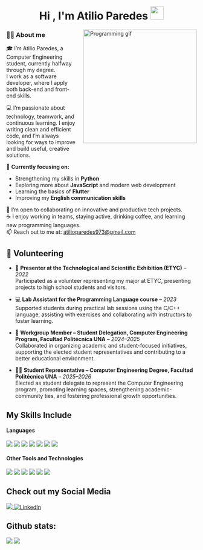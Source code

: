 <h1 align="center"><b>Hi , I'm Atilio Paredes </b><img src="https://media.giphy.com/media/hvRJCLFzcasrR4ia7z/giphy.gif" width="35"></h1>

<img align="right" src="https://media3.giphy.com/media/v1.Y2lkPTc5MGI3NjExYmFrdHI0bzB4MnZ3bDRsdGZmZTFqdDFiYjhlcTU1aWFwMHNrdG5mNCZlcD12MV9pbnRlcm5hbF9naWZfYnlfaWQmY3Q9Zw/Y4ak9Ki2GZCbJxAnJD/giphy.gif" width="300px" style="margin-left: 20px; margin-bottom: 10px;" alt="Programming gif" />

### 🐱‍💻 About me

🎓 I’m Atilio Paredes, a Computer Engineering student, currently halfway through my degree.  
I work as a software developer, where I apply both back-end and front-end skills.

💻 I’m passionate about technology, teamwork, and continuous learning. I enjoy writing clean and efficient code, and I’m always looking for ways to improve and build useful, creative solutions.

🚀 **Currently focusing on:**
- Strengthening my skills in **Python**
- Exploring more about **JavaScript** and modern web development
- Learning the basics of **Flutter**
- Improving my **English communication skills**

🤝 I’m open to collaborating on innovative and productive tech projects.  
☕ I enjoy working in teams, staying active, drinking coffee, and learning new programming languages.  
📫 Reach out to me at: <a href="mailto:atilioparedes973@gmail.com">atilioparedes973@gmail.com</a>
## 👐 Volunteering

- 🎤 **Presenter at the Technological and Scientific Exhibition (ETYC)** – *2022*  
  Participated as a volunteer representing my major at ETYC, presenting projects to high school students and visitors.

- 💻 **Lab Assistant for the Programming Language course** – *2023*  
  Supported students during practical lab sessions using the C/C++ language, assisting with exercises and collaborating with instructors to foster learning.

- 🤝 **Workgroup Member – Student Delegation, Computer Engineering Program, Facultad Politécnica UNA** – *2024–2025*  
  Collaborated in organizing academic and student-focused initiatives, supporting the elected student representatives and contributing to a better educational environment.

- 🧑‍💼 **Student Representative – Computer Engineering Degree, Facultad Politécnica UNA** – *2025–2026*  
  Elected as student delegate to represent the Computer Engineering program, promoting learning spaces, strengthening academic-community ties, and fostering professional growth opportunities.


## My Skills Include

<h4> Languages </h4>
<span> 
  <img src="https://img.shields.io/badge/HTML5-E34F26?style=for-the-badge&logo=html5&logoColor=white">
  <img src="https://img.shields.io/badge/CSS3-1572B6?style=for-the-badge&logo=css3&logoColor=white">
  <img src="https://img.shields.io/badge/JavaScript-F7DF1E?style=for-the-badge&logo=javascript&logoColor=black">
  <img src="https://img.shields.io/badge/Java-ED8B00?style=for-the-badge&logo=java&logoColor=white">
  <img src="https://img.shields.io/badge/C-00599C?style=for-the-badge&logo=c&logoColor=white">
  <img src="https://img.shields.io/badge/python-3670A0?style=for-the-badge&logo=python&logoColor=ffdd54">
  <img src="https://img.shields.io/badge/Flutter-02569B?style=for-the-badge&logo=flutter&logoColor=white">
<h4> Other Tools and Technologies </h4>
<span>
  <img src="https://img.shields.io/badge/Git-F05032?style=for-the-badge&logo=git&logoColor=white">
  <img src="https://img.shields.io/badge/jira-%230A0FFF.svg?style=for-the-badge&logo=jira&logoColor=white">
  <img src="https://img.shields.io/badge/Notion-%23000000.svg?style=for-the-badge&logo=notion&logoColor=white">
  <img src="https://img.shields.io/badge/MySQL-00000F?style=for-the-badge&logo=mysql&logoColor=white">
  <img src="https://img.shields.io/badge/PostgreSQL-316192?style=for-the-badge&logo=postgresql&logoColor=white">
  <img src="https://img.shields.io/badge/Figma-F24E1E?style=for-the-badge&logo=figma&logoColor=white">
</span>


## Check out my Social Media

<a href= "https://www.instagram.com/paredees.atilio/?hl=es">
    <img src="https://img.shields.io/badge/Instagram-%23E4405F.svg?style=for-the-badge&logo=Instagram&logoColor=white">
</a>
<a href="https://www.linkedin.com/in/atilioparedes" target="_blank" rel="noopener noreferrer">
    <img src="https://img.shields.io/badge/LinkedIn-%230077B5.svg?style=for-the-badge&logo=LinkedIn&logoColor=white" alt="LinkedIn">
</a>
<h2>Github stats:</h2> 

[![](https://github-readme-stats.vercel.app/api?username=atilioparedes&show_icons=true&theme=tokyonight&hide_border=true&locale=en)](https://github.com/atilioparedes)
[![](https://github-readme-streak-stats.herokuapp.com/?user=atilioparedes&theme=material-palenight)](https://github.com/atilioparedes)
</div>

